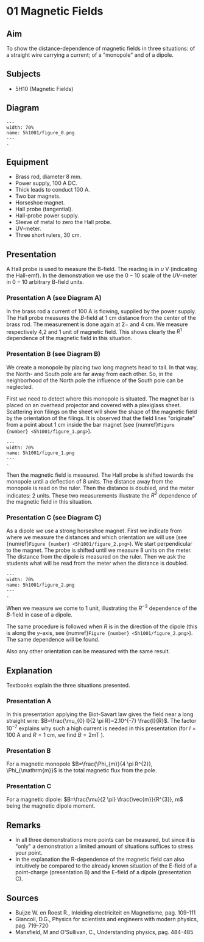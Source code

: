 # 01 Magnetic Fields 
    
  
## Aim   
 To show the distance-dependence of magnetic fields in three situations: of a straight wire carrying a current; of a "monopole" and of a dipole.    
  
## Subjects   
* 5H10 (Magnetic Fields)   

## Diagram
   
```{figure} figures/figure_0.png  
---  
width: 70%  
name: 5h1001/figure_0.png  
---  
. 
```

## Equipment
- Brass rod, diameter $8 \mathrm{~mm}$.
- Power supply, $100\mathrm{~A}$ DC.
- Thick leads to conduct $100 \mathrm{~A}$.
- Two bar magnets.
- Horseshoe magnet.
- Hall probe (tangential).
- Hall-probe power supply.
- Sleeve of metal to zero the Hall probe.
- UV-meter.
- Three short rulers, $30 \mathrm{~cm}$.
     
  
## Presentation   
A Hall probe is used to measure the B-field. The reading is in $u \mathrm{~V}$ (indicating the Hall-emf). In the demonstration we use the $0-10$ scale of the $U V$-meter in $0-10$ arbitrary B-field units.

### Presentation A (see Diagram A)

In the brass rod a current of $100 \mathrm{~A}$ is flowing, supplied by the power supply. The Hall probe measures the $B$-field at $1 \mathrm{~cm}$ distance from the center of the brass rod. The measurement is done again at $2 -$ and $4 \mathrm{~cm}$. We measure respectively 4,2 and 1 unit of magnetic field. This shows clearly the $R^{1}$ dependence of the magnetic field in this situation.

### Presentation B (see Diagram B)

We create a monopole by placing two long magnets head to tail. In that way, the North- and South pole are far away from each other. So, in the neighborhood of the North pole the influence of the South pole can be neglected.

First we need to detect where this monopole is situated. The magnet bar is placed on an overhead projector and covered with a plexiglass sheet. Scattering iron filings on the sheet will show the shape of the magnetic field by the orientation of the filings. It is observed that the field lines "originate" from a point about $1 \mathrm{~cm}$ inside the bar magnet (see {numref}`Figure {number} <5h1001/figure_1.png>`). 

```{figure} figures/figure_1.png  
---  
width: 70%  
name: 5h1001/figure_1.png  
---  
. 
```
Then the magnetic field is measured. The Hall probe is shifted towards the monopole until a deflection of 8 units. The distance away from the monopole is read on the ruler. Then the distance is doubled, and the meter indicates: 2 units. These two measurements illustrate the $R^{2}$ dependence of the magnetic field in this situation. 

### Presentation C (see Diagram C)

As a dipole we use a strong horseshoe magnet. First we indicate from where we measure the distances and which orientation we will use (see {numref}`Figure {number} <5h1001/figure_2.png>`). We start perpendicular to the magnet. The probe is shifted until we measure 8 units on the meter. The distance from the dipole is measured on the ruler. Then we ask the students what will be read from the meter when the distance is doubled. 

```{figure} figures/figure_2.png  
---  
width: 70%  
name: 5h1001/figure_2.png  
---  
. 
```
When we measure we come to 1 unit, illustrating the $R^{-3}$ dependence of the $B$-field in case of a dipole.

The same procedure is followed when $R$ is in the direction of the dipole (this is along the $y$-axis, see {numref}`Figure {number} <5h1001/figure_2.png>`). The same dependence will be found.

Also any other orientation can be measured with the same result.  
  
## Explanation   
Textbooks explain the three situations presented.

### Presentation A

In this presentation applying the Biot-Savart law gives the field near a long straight wire: $B=\frac{\mu_{0} I}{2 \pi R}=2.10^{-7} \frac{I}{R}$. The factor $10^{-7}$ explains why such a high current is needed in this presentation (for $I=100 \mathrm{~A}$ and $R=1 \mathrm{~cm}$, we find $B=2 \mathrm{mT}$ ).

### Presentation B

For a magnetic monopole $B=\frac{\Phi_{m}}{4 \pi R^{2}}, \Phi_{\mathrm{m}}$ is the total magnetic flux from the pole.

### Presentation C

For a magnetic dipole: $B=\frac{\mu}{2 \pi} \frac{\vec{m}}{R^{3}}, m$ being the magnetic dipole moment.   
  
## Remarks
 *  In all three demonstrations more points can be measured, but since it is "only" a demonstration a limited amount of situations suffices to stress your point. 
 *  In the explanation the R-dependence of the magnetic field can also intuitively be compared to the already known situation of the E-field of a point-charge (presentation B) and the E-field of a dipole (presentation C).
   
  
## Sources
 *  Buijze W. en Roest R., Inleiding electriciteit en Magnetisme, pag. 109-111 
 *  Giancoli, D.G., Physics for scientists and engineers with modern physics, pag.    719-720 
 *  Mansfield, M and O'Sullivan, C., Understanding physics, pag. 484-485
  